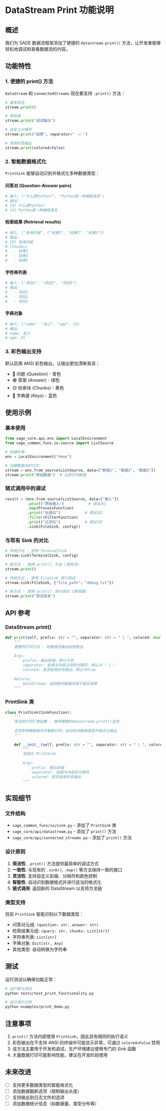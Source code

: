 # DataStream Print 功能说明

## 概述

我们为 SAGE 数据流框架添加了便捷的 `datastream.print()` 方法，让开发者能够轻松地调试和查看数据流的内容。

## 功能特性

### 1. 便捷的 print() 方法

`DataStream` 和 `ConnectedStreams` 现在都支持 `.print()` 方法：

```python
# 基本用法
stream.print()

# 带前缀
stream.print("调试输出")

# 自定义分隔符
stream.print("结果", separator=" -> ")

# 禁用彩色输出
stream.print(colored=False)
```

### 2. 智能数据格式化

`PrintSink` 能够自动识别并格式化多种数据类型：

#### 问答对 (Question-Answer pairs)
```python
# 输入: ("什么是Python?", "Python是一种编程语言")
# 输出: 
# [Q] 什么是Python?
# [A] Python是一种编程语言
```

#### 检索结果 (Retrieval results)  
```python
# 输入: ("查询内容", ["结果1", "结果2", "结果3"])
# 输出:
# [Q] 查询内容
# [Chunks]
#   - 结果1
#   - 结果2
#   - 结果3
```

#### 字符串列表
```python
# 输入: ["项目1", "项目2", "项目3"]
# 输出:
#   - 项目1
#   - 项目2
#   - 项目3
```

#### 字典对象
```python
# 输入: {"name": "张三", "age": 25}
# 输出:
# name: 张三
# age: 25
```

### 3. 彩色输出支持

默认启用 ANSI 彩色输出，让输出更加清晰易读：
- 🔵 问题 (Question) - 青色
- 🟢 答案 (Answer) - 绿色  
- 🟡 检索块 (Chunks) - 黄色
- 🔵 字典键 (Keys) - 蓝色

## 使用示例

### 基本使用

```python
from sage_core.api.env import LocalEnvironment
from sage_common_funs.io.source import ListSource

# 创建环境
env = LocalEnvironment("demo")

# 创建数据流并打印
stream = env.from_source(ListSource, data=["数据1", "数据2", "数据3"])
stream.print("原始数据")  # 立即打印数据
```

### 链式调用中的调试

```python
result = (env.from_source(ListSource, data=["输入"])
          .print("原始输入")           # 调试点1
          .map(ProcessFunction)
          .print("处理后")           # 调试点2  
          .filter(FilterFunction)
          .print("过滤后")           # 调试点3
          .sink(FileSink, config))
```

### 与现有 Sink 的对比

```python
# 传统方式 - 使用 TerminalSink
stream.sink(TerminalSink, config)

# 新方式 - 使用 print() 方法 (更简洁)
stream.print()

# 传统方式 - 使用 FileSink 进行调试
stream.sink(FileSink, {"file_path": "debug.txt"})

# 新方式 - 使用 print() 进行调试 (更快捷)
stream.print("调试信息")
```

## API 参考

### DataStream.print()

```python
def print(self, prefix: str = "", separator: str = " | ", colored: bool = True) -> "DataStream":
    """
    便捷的打印方法 - 将数据流输出到控制台
    
    Args:
        prefix: 输出前缀，默认为空
        separator: 前缀与内容之间的分隔符，默认为 " | " 
        colored: 是否启用彩色输出，默认为True
        
    Returns:
        DataStream: 返回新的数据流用于链式调用
    """
```

### PrintSink 类

```python
class PrintSink(SinkFunction):
    """
    简洁的打印汇聚函数 - 提供便捷的datastream.print()支持
    
    支持多种数据格式的智能打印，自动检测数据类型并格式化输出
    """
    
    def __init__(self, prefix: str = "", separator: str = " | ", colored: bool = True, **kwargs):
        """
        初始化 PrintSink
        
        Args:
            prefix: 输出前缀
            separator: 前缀与内容的分隔符
            colored: 是否启用彩色输出
        """
```

## 实现细节

### 文件结构

- `sage_common_funs/io/sink.py` - 添加了 `PrintSink` 类
- `sage_core/api/datastream.py` - 添加了 `print()` 方法
- `sage_core/api/connected_streams.py` - 添加了 `print()` 方法

### 设计原则

1. **简洁性**: `.print()` 方法提供最简单的调试方式
2. **一致性**: 与现有的 `.sink()`, `.map()` 等方法保持一致的接口
3. **灵活性**: 支持自定义前缀、分隔符和颜色控制
4. **智能性**: 自动识别数据格式并进行适当的格式化
5. **链式调用**: 返回新的 DataStream 以支持方法链

### 类型支持

目前 `PrintSink` 智能识别以下数据类型：
- 问答对元组: `(question: str, answer: str)`
- 检索结果元组: `(query: str, chunks: List[str])`
- 字符串列表: `List[str]`
- 字典对象: `Dict[str, Any]` 
- 其他类型: 自动转换为字符串

## 测试

运行测试以确保功能正常：

```bash
# 运行单元测试
python tests/test_print_functionality.py

# 运行演示示例
python examples/print_demo.py
```

## 注意事项

1. `print()` 方法内部使用 `PrintSink`，因此具有相同的执行语义
2. 彩色输出在不支持 ANSI 的终端中可能显示异常，可通过 `colored=False` 禁用
3. 该方法主要用于开发和调试，生产环境建议使用专门的 Sink 函数
4. 大量数据打印可能影响性能，建议在开发阶段使用

## 未来改进

- [ ] 支持更多数据类型的智能格式化
- [ ] 添加数据截断选项（限制输出长度）
- [ ] 支持输出到日志文件的选项
- [ ] 添加数据统计信息（如数据量、类型分布等）
